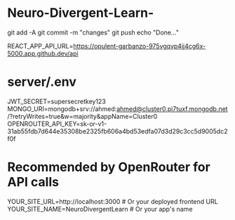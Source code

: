 # Neuro-Divergent-Learn-

git add -A
git commit -m "changes"
git push 
echo "Done..."


REACT_APP_API_URL=https://opulent-garbanzo-975vgqvp4jj4cg6x-5000.app.github.dev/api





# server/.env
JWT_SECRET=supersecretkey123
MONGO_URI=mongodb+srv://ahmed:ahmed@cluster0.pi7tuxf.mongodb.net/?retryWrites=true&w=majority&appName=Cluster0
OPENROUTER_API_KEY=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


# Recommended by OpenRouter for API calls
YOUR_SITE_URL=http://localhost:3000 # Or your deployed frontend URL
YOUR_SITE_NAME=NeuroDivergentLearn # Or your app's name